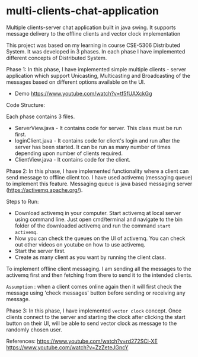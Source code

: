 # multi-clients-chat-application
Multiple clients-server chat application built in java swing. It supports message delivery to the offline clients and vector clock implementation

This project was based on my learning in course CSE-5306 Distributed System.
It was developed in 3 phases. In each phase I have implemented different concepts of Distributed System.

Phase 1:
In this phase, I have implemented simple multiple clients - server application which support Unicasting, Multicasting and Broadcasting of the messages based on different options available on the UI.
- Demo https://www.youtube.com/watch?v=tf5fUAXckGg
 
 Code Structure:

Each phase contains 3 files. 
- ServerView.java - It contains code for server. This class must be run first.
- loginClient.java - It contains code for client's login and run after the server has been started. It can be run as many number of times depending upon number of clients required.
- ClientView.java - It contains code for the client.

Phase 2:
In this phase, I have implemented functionality where a client can send message to offline client too. I have used activemq (messaging queue) to implement this feature.
Messaging queue is java based messaging server (https://activemq.apache.org/).

Steps to Run:
- Download activemq in your computer. Start activemq at local server using command line. Just open cmd/terminal and navigate to the bin folder of the downloaded activemq and run the command `start activemq`.
- Now you can check the queues on the UI of activemq. You can check out other videos on youtube on how to use activemq.
- Start the server first.
- Create as many client as you want by running the client class.

To implement offline client messaging. I am sending all the messages to the activemq first and then fetching from there to send it to the intended clients.

`Assumption` : when a client comes online again then it will first check the message using 'check messages' button before sending or receiving any message.

Phase 3:
In this phase, I have implemented `vector clock` concept. Once clients connect to the server and starting the clock after clicking the start button on their UI, will be able to send vector clock as message to the randomly chosen user.




References:
https://www.youtube.com/watch?v=rd272SCl-XE
https://www.youtube.com/watch?v=ZzZeteJGncY
